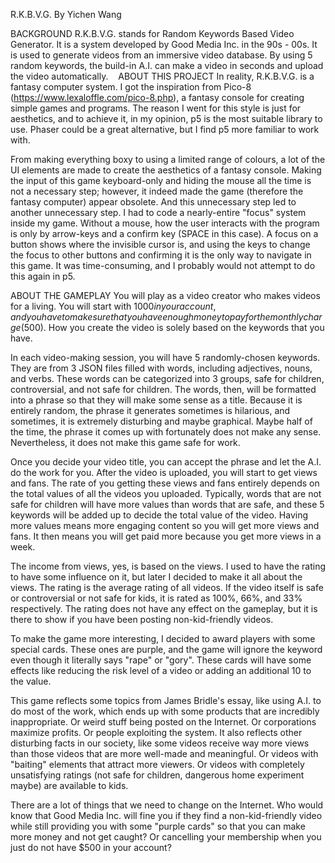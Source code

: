 R.K.B.V.G.
By Yichen Wang

BACKGROUND
R.K.B.V.G. stands for Random Keywords Based Video Generator. It is a system developed by Good Media Inc. in the 90s - 00s. It is used to generate videos from an immersive video database. By using 5 random keywords, the build-in A.I. can make a video in seconds and upload the video automatically. 
 
ABOUT THIS PROJECT
In reality, R.K.B.V.G. is a fantasy computer system. I got the inspiration from Pico-8 (https://www.lexaloffle.com/pico-8.php), a fantasy console for creating simple games and programs. The reason I went for this style is just for aesthetics, and to achieve it, in my opinion, p5 is the most suitable library to use. Phaser could be a great alternative, but I find p5 more familiar to work with. 

From making everything boxy to using a limited range of colours, a lot of the UI elements are made to create the aesthetics of a fantasy console. Making the input of this game keyboard-only and hiding the mouse all the time is not a necessary step; however, it indeed made the game (therefore the fantasy computer) appear obsolete. And this unnecessary step led to another unnecessary step. I had to code a nearly-entire "focus" system inside my game. Without a mouse, how the user interacts with the program is only by arrow-keys and a confirm key (SPACE in this case). A focus on a button shows where the invisible cursor is, and using the keys to change the focus to other buttons and confirming it is the only way to navigate in this game. It was time-consuming, and I probably would not attempt to do this again in p5.

ABOUT THE GAMEPLAY
You will play as a video creator who makes videos for a living. You will start with $1000 in your account, and you have to make sure that you have enough money to pay for the monthly charge ($500). How you create the video is solely based on the keywords that you have.

In each video-making session, you will have 5 randomly-chosen keywords. They are from 3 JSON files filled with words, including adjectives, nouns, and verbs. These words can be categorized into 3 groups, safe for children, controversial, and not safe for children. The words, then, will be formatted into a phrase so that they will make some sense as a title. Because it is entirely random, the phrase it generates sometimes is hilarious, and sometimes, it is extremely disturbing and maybe graphical. Maybe half of the time, the phrase it comes up with fortunately does not make any sense. Nevertheless, it does not make this game safe for work.

Once you decide your video title, you can accept the phrase and let the A.I. do the work for you. After the video is uploaded, you will start to get views and fans. The rate of you getting these views and fans entirely depends on the total values of all the videos you uploaded. Typically, words that are not safe for children will have more values than words that are safe, and these 5 keywords will be added up to decide the total value of the video. Having more values means more engaging content so you will get more views and fans. It then means you will get paid more because you get more views in a week.

The income from views, yes, is based on the views. I used to have the rating to have some influence on it, but later I decided to make it all about the views. The rating is the average rating of all videos. If the video itself is safe or controversial or not safe for kids, it is rated as 100%, 66%, and 33% respectively. The rating does not have any effect on the gameplay, but it is there to show if you have been posting non-kid-friendly videos. 

To make the game more interesting, I decided to award players with some special cards. These ones are purple, and the game will ignore the keyword even though it literally says "rape" or "gory". These cards will have some effects like reducing the risk level of a video or adding an additional 10 to the value. 

This game reflects some topics from James Bridle's essay, like using A.I. to do most of the work, which ends up with some products that are incredibly inappropriate. Or weird stuff being posted on the Internet. Or corporations maximize profits. Or people exploiting the system. It also reflects other disturbing facts in our society, like some videos receive way more views than those videos that are more well-made and meaningful. Or videos with "baiting" elements that attract more viewers. Or videos with completely unsatisfying ratings (not safe for children, dangerous home experiment maybe) are available to kids. 

There are a lot of things that we need to change on the Internet. Who would know that Good Media Inc. will fine you if they find a non-kid-friendly video while still providing you with some "purple cards" so that you can make more money and not get caught? Or cancelling your membership when you just do not have $500 in your account?

